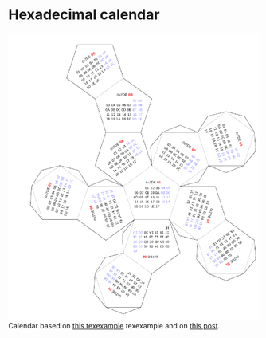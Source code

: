 Hexadecimal calendar
====================

![Hexadecimal calendar](tikz-calendar.png)
Calendar based on [this texexample](http://www.texample.net/tikz/examples/foldable-dodecahedron-with-calendar/)
texexample and on [this post](http://habrahabr.ru/post/207962/).
